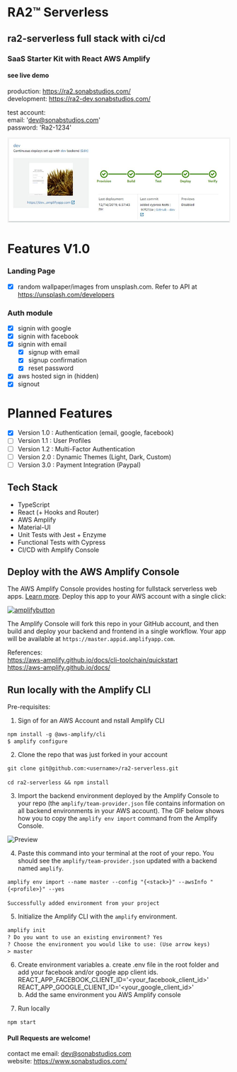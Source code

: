 # RA2™ Serverless

## ra2-serverless full stack with ci/cd

### SaaS Starter Kit with React AWS Amplify

#### see live demo

production: https://ra2.sonabstudios.com/ <br />
development: https://ra2-dev.sonabstudios.com/ <br />

test account: <br />
email: 'dev@sonabstudios.com' <br />
password: 'Ra2-1234' <br />

![Preview](public/ci_cd_pipeline.jpg)

# Features V1.0

### Landing Page

- [x] random wallpaper/images from unsplash.com. Refer to API at https://unsplash.com/developers

### Auth module

- [x] signin with google
- [x] signin with facebook
- [x] signin with email
  - [x] signup with email
  - [x] signup confirmation
  - [x] reset password
- [x] aws hosted sign in (hidden)
- [x] signout

# Planned Features

- [x] Version 1.0 : Authentication (email, google, facebook)
- [ ] Version 1.1 : User Profiles
- [ ] Version 1.2 : Multi-Factor Authentication
- [ ] Version 2.0 : Dynamic Themes (Light, Dark, Custom)
- [ ] Version 3.0 : Payment Integration (Paypal)

## Tech Stack

- TypeScript
- React (+ Hooks and Router)
- AWS Amplify
- Material-UI
- Unit Tests with Jest + Enzyme
- Functional Tests with Cypress
- CI/CD with Amplify Console

## Deploy with the AWS Amplify Console

The AWS Amplify Console provides hosting for fullstack serverless web apps. [Learn more](https://console.amplify.aws). Deploy this app to your AWS account with a single click:

[![amplifybutton](https://oneclick.amplifyapp.com/button.svg)](https://console.aws.amazon.com/amplify/home#/deploy?repo=https://github.com/aws-samples/create-react-app-auth-amplify)

The Amplify Console will fork this repo in your GitHub account, and then build and deploy your backend and frontend in a single workflow. Your app will be available at `https://master.appid.amplifyapp.com`.

References: <br />
https://aws-amplify.github.io/docs/cli-toolchain/quickstart<br />
https://aws-amplify.github.io/docs/<br />

## Run locally with the Amplify CLI

Pre-requisites: <br />

1. Sign of for an AWS Account and nstall Amplify CLI <br />

```
npm install -g @aws-amplify/cli
$ amplify configure
```

2. Clone the repo that was just forked in your account

```
git clone git@github.com:<username>/ra2-serverless.git

cd ra2-serverless && npm install
```

3. Import the backend environment deployed by the Amplify Console to your repo (the `amplify/team-provider.json` file contains information on all backend environments in your AWS account). The GIF below shows how you to copy the `amplify env import` command from the Amplify Console.

![Preview](public/import-backend.gif)

4. Paste this command into your terminal at the root of your repo. You should see the `amplify/team-provider.json` updated with a backend named `amplify`.

```
amplify env import --name master --config "{<stack>}" --awsInfo "{<profile>}" --yes

Successfully added environment from your project
```

5. Initialize the Amplify CLI with the `amplify` environment.

```
amplify init
? Do you want to use an existing environment? Yes
? Choose the environment you would like to use: (Use arrow keys)
> master
```

6. Create environment variables
   a. create .env file in the root folder and add your facebook and/or google app client ids.
   REACT_APP_FACEBOOK_CLIENT_ID='<your_facebook_client_id>' <br />
   REACT_APP_GOOGLE_CLIENT_ID='<your_google_client_id>' <br />
   b. Add the same environment you AWS Amplify console <br />

7) Run locally

```
npm start
```

#### Pull Requests are welcome!

contact me
email: dev@sonabstudios.com <br />
website: https://www.sonabstudios.com/<br />
